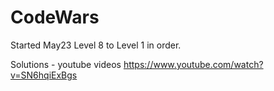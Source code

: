 # CodeWars

Started May23  Level 8 to Level 1 in order.



Solutions - youtube videos
https://www.youtube.com/watch?v=SN6hqiExBgs
